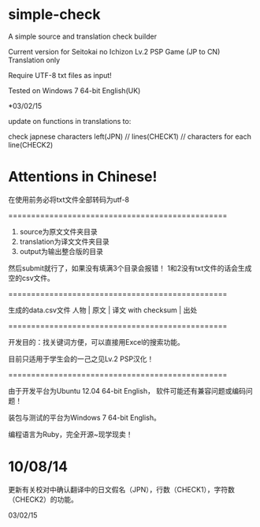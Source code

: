 simple-check
============

A simple source and translation check builder

Current version for Seitokai no Ichizon Lv.2 PSP Game (JP to CN) Translation only

Require UTF-8 txt files as input! 

Tested on Windows 7 64-bit English(UK)

*03/02/15 

update on functions in translations to:

check japnese characters left(JPN) //
lines(CHECK1) //
characters for each line(CHECK2)


Attentions in Chinese!
============

在使用前务必将txt文件全部转码为utf-8

================================================

1. source为原文文件夹目录
2. translation为译文文件夹目录
3. output为输出整合版的目录

然后submit就行了，如果没有填满3个目录会报错！
1和2没有txt文件的话会生成空的csv文件。

================================================

生成的data.csv文件
人物 | 原文 | 译文 with checksum | 出处

================================================

开发目的：找关键词方便，可以直接用Excel的搜索功能。

目前只适用于学生会的一己之见Lv.2 PSP汉化！

================================================

由于开发平台为Ubuntu 12.04 64-bit English，
软件可能还有兼容问题或编码问题！

装包与测试的平台为Windows 7 64-bit English。

编程语言为Ruby，完全开源~现学现卖！

10/08/14
================================================

更新有关校对中确认翻译中的日文假名（JPN），行数（CHECK1），字符数（CHECK2）的功能。

03/02/15
